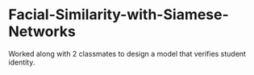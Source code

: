# Facial-Similarity-with-Siamese-Networks
Worked along with 2 classmates to design a model that verifies student identity.
